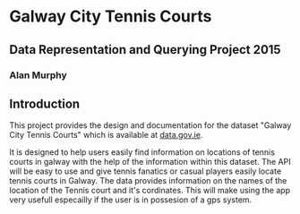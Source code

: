 # Galway City Tennis Courts
## Data Representation and Querying Project 2015
### Alan Murphy

## Introduction
This project provides the design and documentation for the dataset "Galway City Tennis Courts" which is available at [data.gov.ie](http://data.gov.ie).

It is designed to help users easily find information on locations of tennis courts in galway with the help of the information within this dataset. The API will be easy to use and give tennis fanatics or casual players easily locate tennis courts in Galway. The data provides information on the names of the location of the Tennis court and it's cordinates. This will make using the app very usefull especailly if the user is in possesion of a gps system.